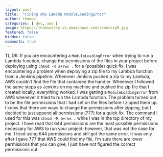 ```yaml
---
layout: post
title:  "Fixing AWS Lambda ModuleLoadingError"
author: thomas
categories: [ dev, aws ]
image: https://thomasstep.s3.amazonaws.com/skontorp0.jpg
featured: false
hidden: false
comments: true
---
```

TL;DR: If you are encountering a `ModuleLoadingError` when trying to run a Lambda function, change the permissions of the files in your project before deploying using `chmod -R a+rwx .` for a (possible) quick fix.
I was encountering a problem when deploying a zip file to my Lambda function from a Jenkins pipeline.
Whenever Jenkins pushed a zip to my Lambda, AWS couldn’t find the file that contained the handler.
Whenever I followed the same steps as Jenkins on my machine and pushed the zip file that I created locally, everything worked.
I was getting a `ModuleLoadingError` from AWS whenever it tried to run the Lambda function.
The problem turned out to be the file permissions that I had set on the files before I zipped them up.
I know that there are ways to change the permissions after zipping, but I decided to just append all permissions (777) for a quick fix.
The command I used for this was `chmod -R a+rwx .` while I was in the top directory of my project.
I have read that 644 permissions are the least possible permissions necessary for AWS to run your project; however, that was not the case for me.
I tried using 644 permissions and still got the same error.
It was only after I gave 777 that AWS could find my file.
I'm sure there are lower permissions that you can give, I just have not figured the correct permissions out.
